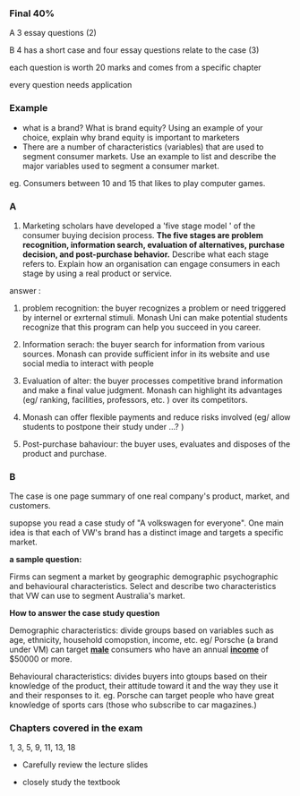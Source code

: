 ### Final 40%



A 3 essay questions (2)

B 4 has a short case and four essay questions relate to the case (3)

each question is worth 20 marks and comes from a specific chapter



every question needs application



### Example



+ what is a brand? What is brand equity? Using an example of your choice, explain why brand equity is important to marketers
+ There are a number of characteristics (variables) that are used to segment consumer markets. Use an example to list and describe the major variables used to segment a consumer market.

eg. Consumers between 10 and 15 that likes to play computer games.



### A

1. Marketing scholars have developed a 'five stage model ' of the consumer buying decision process. **The five stages are problem recognition, information search, evaluation of alternatives, purchase decision, and post-purchase behavior.** Describe what each stage refers to. Explain how an organisation can engage consumers in each stage by using a real product or service.



answer :

1. problem recognition: the buyer recognizes a problem or need triggered by internel or exrternal stimuli. Monash Uni can make potential students recognize that this program can help you succeed in you career.
2. Information serach: the buyer search  for information from various sources. Monash can provide sufficient infor in its website and use social media to interact with people
3. Evaluation of alter: the buyer processes competitive brand information and make a final value judgment. Monash can highlight its advantages (eg/ ranking, facilities, professors, etc. ) over its competitors.
4. Monash can offer flexible payments and reduce risks involved (eg/ allow students to postpone their study under ...? )

5. Post-purchase bahaviour: the buyer uses, evaluates and disposes of the product and purchase.



### B

The case is one page summary of one real company's product, market, and customers.



supopse you read a case study of "A volkswagen for everyone". One main idea is that each of VW's brand has a distinct image and targets a specific market.



**a sample question:**



Firms can segment a market by geographic demographic psychographic and behavioural characteristics. Select and describe two characteristics that VW can use to segment Australia's market.



**How to answer the case study question**



Demographic characteristics: divide groups based on variables such as age, ethnicity, household comopstion, income, etc. eg/ Porsche (a brand under VM) can target <u>**male**</u> consumers who have an annual <u>**income**</u> of $50000 or more.



Behavioural characteristics: divides buyers into gtoups based on their knowledge of the product, their attitude toward it and the way they use it and their responses to it. eg. Porsche can target people who have great knowledge of sports cars (those who subscribe to car magazines.)



### Chapters covered in the exam

1, 3, 5, 9, 11, 13, 18



+ Carefully review the lecture slides

+ closely study the textbook






